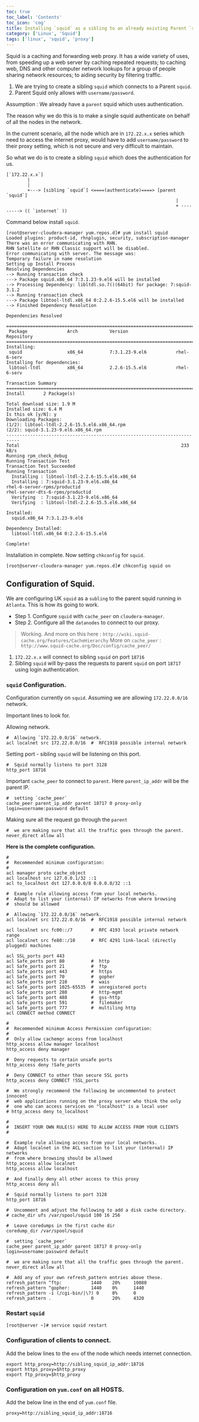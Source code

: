 ```yaml
---
toc: true 
toc_label: 'Contents' 
toc_icon: 'cog'
title: Installing `squid` as a sibling to an already existing Parent `squid`.
category: ['Linux', 'Squid']
tags: ['linux', 'squid', 'proxy']
---
```


Squid is a caching and forwarding web proxy. It has a wide variety of uses, from speeding up a web server by caching repeated requests; to caching web, DNS and other computer network lookups for a group of people sharing network resources; to aiding security by filtering traffic. 

1. We are trying to create a sibling `squid` which connects to a Parent `squid`.
2. Parent Squid only allows with `username/password`.

Assumption : We already have a `parent` squid which uses authentication.

The reason why we do this is to make a single squid authenticate on behalf of all the nodes in the network.

In the current scenario, all the node which are in `172.22.x.x` series which need to access the internet proxy, would have to add `username/password` to their proxy setting, which is not secure and very difficult to maintain.

So what we do is to create a sibling `squid` which does the authentication for us. 

	[`172.22.x.x`] 
	        |
	        |  
	        +---> [sibling `squid`] <====(authenticate)====> [parent `squid`] 
	                                                                |
	                                                                + ---------> (( `internet` ))
 

Command below install `squid`. 

	[root@server-cloudera-manager yum.repos.d]# yum install squid
	Loaded plugins: product-id, rhnplugin, security, subscription-manager
	There was an error communicating with RHN.
	RHN Satellite or RHN Classic support will be disabled.
	Error communicating with server. The message was:
	Temporary failure in name resolution
	Setting up Install Process
	Resolving Dependencies
	--> Running transaction check
	---> Package squid.x86_64 7:3.1.23-9.el6 will be installed
	--> Processing Dependency: libltdl.so.7()(64bit) for package: 7:squid-3.1.2
	--> Running transaction check
	---> Package libtool-ltdl.x86_64 0:2.2.6-15.5.el6 will be installed
	--> Finished Dependency Resolution

	Dependencies Resolved

	===========================================================================
	 Package               Arch            Version                  Repository
	===========================================================================
	Installing:
	 squid                 x86_64          7:3.1.23-9.el6           rhel-6-serv
	Installing for dependencies:
	 libtool-ltdl          x86_64          2.2.6-15.5.el6           rhel-6-serv

	Transaction Summary
	===========================================================================
	Install       2 Package(s)

	Total download size: 1.9 M
	Installed size: 6.4 M
	Is this ok [y/N]: y
	Downloading Packages:
	(1/2): libtool-ltdl-2.2.6-15.5.el6.x86_64.rpm
	(2/2): squid-3.1.23-9.el6.x86_64.rpm
	---------------------------------------------------------------------------
	Total                                                             233 kB/s
	Running rpm_check_debug
	Running Transaction Test
	Transaction Test Succeeded
	Running Transaction
	  Installing : libtool-ltdl-2.2.6-15.5.el6.x86_64
	  Installing : 7:squid-3.1.23-9.el6.x86_64
	rhel-6-server-rpms/productid
	rhel-server-dts-6-rpms/productid
	  Verifying  : 7:squid-3.1.23-9.el6.x86_64
	  Verifying  : libtool-ltdl-2.2.6-15.5.el6.x86_64

	Installed:
	  squid.x86_64 7:3.1.23-9.el6

	Dependency Installed:
	  libtool-ltdl.x86_64 0:2.2.6-15.5.el6

	Complete!

Installation in complete. Now setting `chkconfig` for `squid`.

	[root@server-cloudera-manager yum.repos.d]# chkconfig squid on
	

##  Configuration of Squid.

We are configuring UK `squid` as a `subling` to the parent squid running in `Atlanta`. This is how its going to work.

* Step 1. Configure `squid` with `cache_peer` on `cloudera-manager`.
* Step 2. Configure all the `datanodes` to connect to our proxy.

> Working. And more on this here : `http://wiki.squid-cache.org/Features/CacheHierarchy`
> More on `cache_peer` : `http://www.squid-cache.org/Doc/config/cache_peer/`

1. `172.22.x.x` will connect to sibling `squid` on port `18716` 
2. Sibling `squid` will by-pass the requests to parent `squid` on port `18717` using login authentication.
	
	
###  `squid` Configuration.

Configuration currently on `squid`. Assuming we are allowing `172.22.0.0/16` network.

Important lines to look for.

Allowing network.

	#  Allowing `172.22.0.0/16` network. 
	acl localnet src 172.22.0.0/16  #  RFC1918 possible internal network 

Setting port - sibling `squid` will be listening on this port.

	#  Squid normally listens to port 3128
	http_port 18716

Important `cache_peer` to connect to `parent`. Here `parent_ip_addr` will be the parent IP.

	#  setting `cache_peer`
	cache_peer parent_ip_addr parent 18717 0 proxy-only login=username:password default

Making sure all the request go through the `parent`

	#  we are making sure that all the traffic goes through the parent.
	never_direct allow all


**Here is the complete configuration.**

	# 
	#  Recommended minimum configuration:
	# 
	acl manager proto cache_object
	acl localhost src 127.0.0.1/32 ::1
	acl to_localhost dst 127.0.0.0/8 0.0.0.0/32 ::1

	#  Example rule allowing access from your local networks.
	#  Adapt to list your (internal) IP networks from where browsing
	#  should be allowed

	#  Allowing `172.22.0.0/16` network. 
	acl localnet src 172.22.0.0/16  #  RFC1918 possible internal network

	acl localnet src fc00::/7       #  RFC 4193 local private network range
	acl localnet src fe80::/10      #  RFC 4291 link-local (directly plugged) machines

	acl SSL_ports port 443
	acl Safe_ports port 80          #  http
	acl Safe_ports port 21          #  ftp
	acl Safe_ports port 443         #  https
	acl Safe_ports port 70          #  gopher
	acl Safe_ports port 210         #  wais
	acl Safe_ports port 1025-65535  #  unregistered ports
	acl Safe_ports port 280         #  http-mgmt
	acl Safe_ports port 488         #  gss-http
	acl Safe_ports port 591         #  filemaker
	acl Safe_ports port 777         #  multiling http
	acl CONNECT method CONNECT

	# 
	#  Recommended minimum Access Permission configuration:
	# 
	#  Only allow cachemgr access from localhost
	http_access allow manager localhost
	http_access deny manager

	#  Deny requests to certain unsafe ports
	http_access deny !Safe_ports

	#  Deny CONNECT to other than secure SSL ports
	http_access deny CONNECT !SSL_ports

	#  We strongly recommend the following be uncommented to protect innocent
	#  web applications running on the proxy server who think the only
	#  one who can access services on "localhost" is a local user
	# http_access deny to_localhost

	# 
	#  INSERT YOUR OWN RULE(S) HERE TO ALLOW ACCESS FROM YOUR CLIENTS
	# 

	#  Example rule allowing access from your local networks.
	#  Adapt localnet in the ACL section to list your (internal) IP networks
	#  from where browsing should be allowed
	http_access allow localnet
	http_access allow localhost

	#  And finally deny all other access to this proxy
	http_access deny all

	#  Squid normally listens to port 3128
	http_port 18716

	#  Uncomment and adjust the following to add a disk cache directory.
	# cache_dir ufs /var/spool/squid 100 16 256

	#  Leave coredumps in the first cache dir
	coredump_dir /var/spool/squid

	#  setting `cache_peer`
	cache_peer parent_ip_addr parent 18717 0 proxy-only login=username:password default
	
	#  we are making sure that all the traffic goes through the parent.
	never_direct allow all
	
	#  Add any of your own refresh_pattern entries above these.
	refresh_pattern ^ftp:           1440    20%     10080
	refresh_pattern ^gopher:        1440    0%      1440
	refresh_pattern -i (/cgi-bin/|\?) 0     0%      0
	refresh_pattern .               0       20%     4320

###  Restart `squid`

	[root@server ~]# service squid restart

###  Configuration of clients to connect.

Add the below lines to the `env` of the node which needs internet connection.

	export http_proxy=http://sibling_squid_ip_addr:18716
	export https_proxy=$http_proxy
	export ftp_proxy=$http_proxy

###  Configuration on `yum.conf` on all HOSTS.

Add the below line in the end of `yum.conf` file.

	proxy=http://sibling_squid_ip_addr:18716
	
